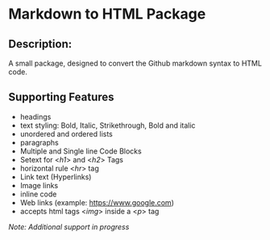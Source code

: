 # Markdown to HTML Package

## Description:

A small package, designed to convert the Github markdown syntax to HTML code.

## Supporting Features
  * headings 
  * text styling: Bold, Italic, Strikethrough, Bold and italic
  * unordered and ordered lists
  * paragraphs
  * Multiple and Single line Code Blocks
  * Setext for <*h1*> and <*h2*> Tags
  * horizontal rule <*hr*> tag
  * Link text (Hyperlinks)
  * Image links
  * inline code
  * Web links (example: https://www.google.com)
  * accepts html tags <*img*> inside a <*p*> tag 

*Note: Additional support in progress*
